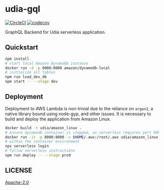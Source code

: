 # udia-gql
[![CircleCI](https://circleci.com/gh/udia-software/udia-gql.svg?style=svg)](https://circleci.com/gh/udia-software/udia-gql)
[![codecov](https://codecov.io/gh/udia-software/udia-gql/branch/master/graph/badge.svg)](https://codecov.io/gh/udia-software/udia-gql)

GraphQL Backend for Udia serverless application.

## Quickstart

```bash
npm install
# start local Amazon DynamoDb instance
docker run -d -p 8000:8000 amazon/dynamodb-local
# initialize all tables
npm run load_dev_db
npm start -- --stage dev
```

## Deployment

Deployment to AWS Lambda is non-trivial due to the reliance on `argon2`, a native library bound using node-gyp, and other issues.
It is necessary to build and deploy the application from Amazon Linux.

```bash
docker build -t udia/amazon_linux .
# ensure dynamodb container is stopped, as serverless requires port 8000
docker run -it -p 8000:8000 -v $HOME/.aws:/root/.aws udia/amazon_linux /bin/bash
# within the container environment
npx serverless login
# follow serverless instructions
npm run deploy -- --stage prod
```

## LICENSE

[Apache-2.0](LICENSE)
